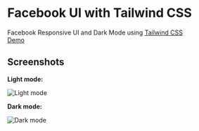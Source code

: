 # Facebook UI  with Tailwind CSS

Facebook Responsive UI and Dark Mode using [Tailwind CSS](https://tailwindcss.com/ "Tailwind CSS") <br />
[Demo](https://facebook-ui-with-tailwindcss.vercel.app/ "Demo")


## Screenshots

**Light mode:**


![Light mode](https://s19.picofile.com/file/8431898392/fb_light.png)


**Dark mode:**


![Dark mode](https://s19.picofile.com/file/8431898418/fb_dark.png)
